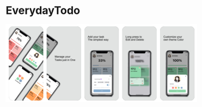 # EverydayTodo

 ![grab-landing-page](https://github.com/doyeon326/EverydayTodo/blob/main/screenshot/new.png)
